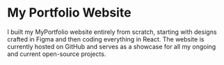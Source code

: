 # My Portfolio Website
I built my MyPortfolio website entirely from scratch, starting with designs crafted in Figma and then coding everything in React. The website is currently hosted on GitHub and serves as a showcase for all my ongoing and current open-source projects.
